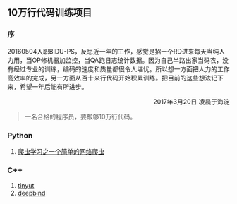 ## 10万行代码训练项目

### 序
20160504入职BIDU-PS，反思近一年的工作，感觉是招一个RD进来每天当纯人力用，当OP修机器加监控，当QA跑日志统计数据。因为自己半路出家当码农，没有经过专业的训练，编码的速度和质量都很令人堪忧。所以想一方面把人力的工作高效率的完成，另一方面从百十来行代码开始积累训练。把目前的这些想法记下来，希望一年后能有所进步。

<p align="right">2017年3月20日 凌晨于海淀</p>

>一名合格的程序员，要敲够10万行代码。

### Python
1. [爬虫学习之一个简单的网络爬虫](python/luoo.net)

### C++
1. [tinyut](cpp/tinyut/README.md)
2. [deepbind](cpp/deepbind/README.md)
